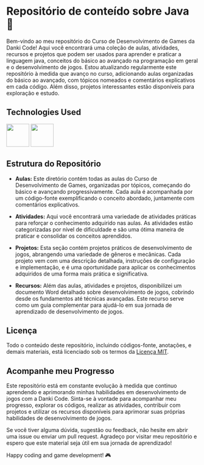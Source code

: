 # Repositório de conteído sobre Java 🍵 

Bem-vindo ao meu repositório do Curso de Desenvolvimento de Games da Danki Code! Aqui você encontrará uma coleção de aulas, atividades, recursos e projetos que podem ser usados para aprender e praticar a linguagem java, conceitos do básico ao avançado na programação em geral e o desenvolvimento de jogos. Estou atualizando regularmente este repositório à medida que avanço no curso, adicionando aulas organizadas do básico ao avançado, com tópicos nomeados e comentários explicativos em cada código. Além disso, projetos interessantes estão disponíveis para exploração e estudo.

<div align="left">  
<h2>Technologies Used</h2>
<img src="https://cdn.jsdelivr.net/gh/devicons/devicon@latest/icons/eclipse/eclipse-original.svg" width="60"/>
<img src="https://cdn.jsdelivr.net/gh/devicons/devicon@latest/icons/java/java-original.svg" width="60" />  
</div>

## Estrutura do Repositório

- **Aulas:** Este diretório contém todas as aulas do Curso de Desenvolvimento de Games, organizadas por tópicos, começando do básico e avançando progressivamente. Cada aula é acompanhada por um código-fonte exemplificando o conceito abordado, juntamente com comentários explicativos.

- **Atividades:** Aqui você encontrará uma variedade de atividades práticas para reforçar o conhecimento adquirido nas aulas. As atividades estão categorizadas por nível de dificuldade e são uma ótima maneira de praticar e consolidar os conceitos aprendidos.

- **Projetos:** Esta seção contém projetos práticos de desenvolvimento de jogos, abrangendo uma variedade de gêneros e mecânicas. Cada projeto vem com uma descrição detalhada, instruções de configuração e implementação, e é uma oportunidade para aplicar os conhecimentos adquiridos de uma forma mais prática e significativa.

- **Recursos:** Além das aulas, atividades e projetos, disponibilizei um documento Word detalhado sobre desenvolvimento de jogos, cobrindo desde os fundamentos até técnicas avançadas. Este recurso serve como um guia complementar para ajudá-lo em sua jornada de aprendizado de desenvolvimento de jogos.

## Licença

Todo o conteúdo deste repositório, incluindo códigos-fonte, anotações, e demais materiais, está licenciado sob os termos da [Licença MIT](LICENSE).

## Acompanhe meu Progresso

Este repositório está em constante evolução à medida que continuo aprendendo e aprimorando minhas habilidades em desenvolvimento de jogos com a Danki Code. Sinta-se à vontade para acompanhar meu progresso, explorar os códigos, realizar as atividades, contribuir com projetos e utilizar os recursos disponíveis para aprimorar suas próprias habilidades de desenvolvimento de jogos.

Se você tiver alguma dúvida, sugestão ou feedback, não hesite em abrir uma issue ou enviar um pull request. Agradeço por visitar meu repositório e espero que este material seja útil em sua jornada de aprendizado!

Happy coding and game development! 🎮

